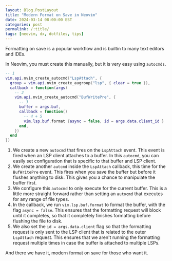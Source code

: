 ```yaml
---
layout: Blog.PostLayout
title: "Modern Format on Save in Neovim"
date: 2024-03-14 08:00:00 EST
categories: post
permalink: /:title/
tags: [neovim, dx, dotfiles, tips]
---
```


Formatting on save is a popular workflow and is builtin to many text editors and IDEs.

In Neovim, you must create this manually, but it is very easy using `autocmds`.

```lua
-- 1
vim.api.nvim_create_autocmd("LspAttach", {
  group = vim.api.nvim_create_augroup("lsp", { clear = true }),
  callback = function(args)
    -- 2
    vim.api.nvim_create_autocmd("BufWritePre", {
      -- 3
      buffer = args.buf,
      callback = function()
        -- 4 + 5
        vim.lsp.buf.format {async = false, id = args.data.client_id }
      end,
    })
  end
})
```

1. We create a new `autocmd` that fires on the `LspAttach` event. This event is fired when an LSP client attaches to a buffer. In this `autocmd`, you can easily set configuration that is specific to that buffer and LSP client.
2. We create another `autcmd` inside the `LspAttach` callback, this time for the `BufWritePre` event. This fires when you save the buffer but before it flushes anything to disk. This gives you a chance to manipulate the buffer first.
3. We configure this `autocmd` to only execute for the current buffer. This is a little more straight forward rather than setting an `autocmd` that executes for any range of file types.
4. In the callback, we run `vim.lsp.buf.format` to format the buffer, with the flag `async = false`. This ensures that the formatting request will block until it completes, so that it completely finishes formatting before flushing the file to disk.
5. We also set the `id = args.data.client` flag so that the formatting request is only sent to the LSP client that is related to the outer `LspAttach` request. This ensures that we aren't running the formatting request multiple times in case the buffer is attached to multiple LSPs.

And there we have it, modern format on save for those who want it.
